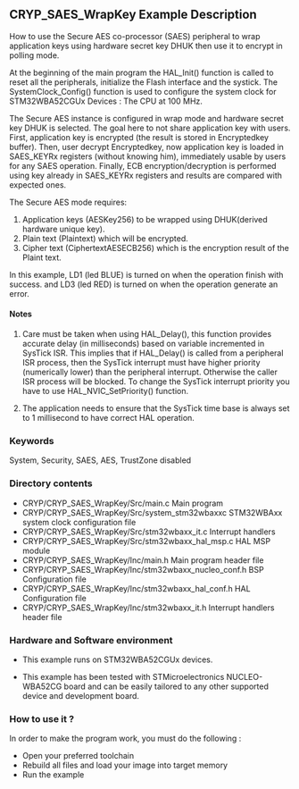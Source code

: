 ## <b>CRYP_SAES_WrapKey Example Description</b>
  
How to use the Secure AES co-processor (SAES) peripheral to wrap application keys
using hardware secret key DHUK then use it to encrypt in polling mode.

At the beginning of the main program the HAL_Init() function is called to reset
all the peripherals, initialize the Flash interface and the systick.
The SystemClock_Config() function is used to configure the system clock for STM32WBA52CGUx Devices :
The CPU at 100 MHz.

The Secure AES instance is configured in wrap mode and hardware secret key DHUK is selected.
The goal here to not share application key with users.
First, application key is encrypted (the result is stored in Encryptedkey buffer).
Then, user decrypt Encryptedkey, now application key is loaded in SAES_KEYRx registers
(without knowing him), immediately usable by users for any SAES operation.
Finally, ECB encryption/decryption is performed using key already in SAES_KEYRx registers
and results are compared with expected ones.

The Secure AES mode requires:

1. Application keys (AESKey256) to be wrapped using DHUK(derived hardware unique key).
2. Plain text (Plaintext) which will be encrypted.
3. Cipher text (CiphertextAESECB256)  which is the encryption result of the Plaint text.

In this example, LD1 (led BLUE) is turned on when the operation finish with success. 
and LD3 (led RED) is turned on when the operation generate an error.

#### <b>Notes</b>

1. Care must be taken when using HAL_Delay(), this function provides accurate delay (in milliseconds)
   based on variable incremented in SysTick ISR. This implies that if HAL_Delay() is called from
   a peripheral ISR process, then the SysTick interrupt must have higher priority (numerically lower)
   than the peripheral interrupt. Otherwise the caller ISR process will be blocked.
   To change the SysTick interrupt priority you have to use HAL_NVIC_SetPriority() function.

2. The application needs to ensure that the SysTick time base is always set to 1 millisecond
   to have correct HAL operation.

### <b>Keywords</b>

System, Security, SAES, AES,  TrustZone disabled

### <b>Directory contents</b>

  - CRYP/CRYP_SAES_WrapKey/Src/main.c                    Main program
  - CRYP/CRYP_SAES_WrapKey/Src/system_stm32wbaxxc        STM32WBAxx system clock configuration file
  - CRYP/CRYP_SAES_WrapKey/Src/stm32wbaxx_it.c           Interrupt handlers
  - CRYP/CRYP_SAES_WrapKey/Src/stm32wbaxx_hal_msp.c      HAL MSP module
  - CRYP/CRYP_SAES_WrapKey/Inc/main.h                    Main program header file
  - CRYP/CRYP_SAES_WrapKey/Inc/stm32wbaxx_nucleo_conf.h  BSP Configuration file
  - CRYP/CRYP_SAES_WrapKey/Inc/stm32wbaxx_hal_conf.h     HAL Configuration file
  - CRYP/CRYP_SAES_WrapKey/Inc/stm32wbaxx_it.h           Interrupt handlers header file

### <b>Hardware and Software environment</b>

  - This example runs on STM32WBA52CGUx devices.

  - This example has been tested with STMicroelectronics NUCLEO-WBA52CG
    board and can be easily tailored to any other supported device
    and development board.

### <b>How to use it ?</b> 

In order to make the program work, you must do the following :

 - Open your preferred toolchain
 - Rebuild all files and load your image into target memory
 - Run the example

